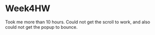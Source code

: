 Week4HW
=======
Took me more than 10 hours. Could not get the scroll to work, and also could not get the popup to bounce.
